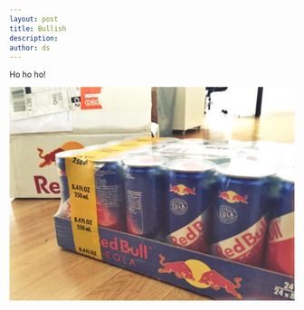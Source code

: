 ```yaml
---
layout: post
title: Bullish
description:
author: ds
---
```


Ho ho ho!

![Flügel](/content/images/2015/02/B8_otVBIIAAaT3f.jpg)
